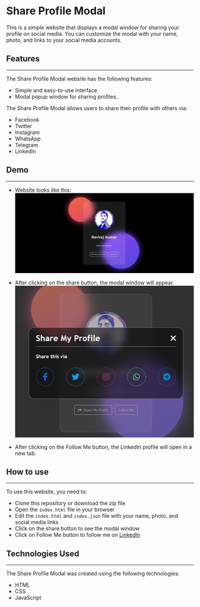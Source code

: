 # **Share Profile Modal**
This is a simple website that displays a modal window for sharing your profile on social media. You can customize the modal with your name, photo, and links to your social media accounts.

## **Features**

---

The Share Profile Modal website has the following features:

- Simple and easy-to-use interface.
- Modal popup window for sharing profiles.

The Share Profile Modal allows users to share their profile with others via:

- Facebook
- Twitter
- Instagram
- WhatsApp
- Telegram
- LinkedIn

## **Demo**

---
- Website looks like this:
![Share Profile Website](./assets/Screenshot%20FullScreen.png)

- After clicking on the share button, the modal window will appear.
![Share Profile Modal](./assets/Screenshot%202.png)

- After clicking on the Follow Me button, the LinkedIn profile will open in a new tab.

## How to use

---

To use this website, you need to:

- Clone this repository or download the zip file
- Open the `index.html` file in your browser
- Edit the `index.html` and `index.json` file with your name, photo, and social media links
- Click on the share button to see the modal window
- Click on Follow Me button to follow me on [LinkedIn](linkedin.com/in/raviraj-kumar-019956225)

## **Technologies Used**

---

The Share Profile Modal was created using the following technologies:

- HTML
- CSS
- JavaScript